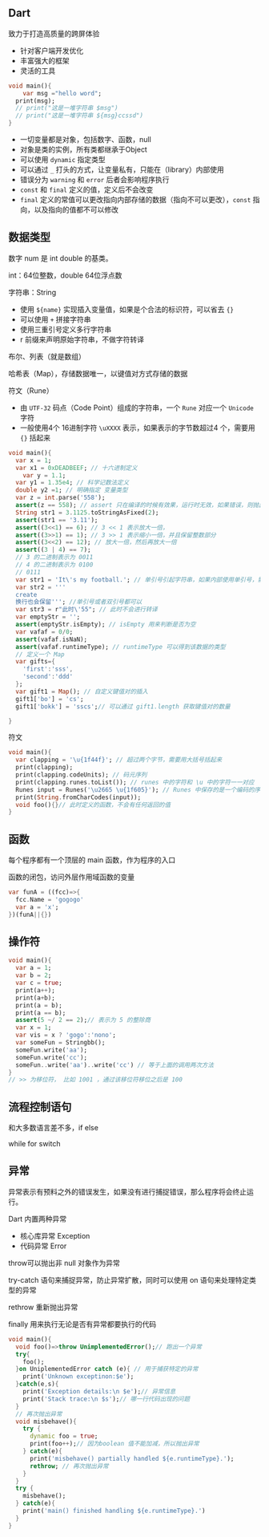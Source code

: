 ## Dart

致力于打造高质量的跨屏体验

- 针对客户端开发优化
- 丰富强大的框架
- 灵活的工具

```dart
void main(){
	var msg ="hello word";
  print(msg);
  // print("这是一堆字符串 $msg")
  // print("这是一堆字符串 ${msg}ccssd")
}
```

- 一切变量都是对象，包括数字、函数，null
- 对象是类的实例，所有类都继承于Object
- 可以使用 `dynamic` 指定类型
- 可以通过 `_` 打头的方式，让变量私有，只能在（library）内部使用
- 错误分为 `warning` 和 `error` 后者会影响程序执行
- `const` 和 `final` 定义的值，定义后不会改变
- `final` 定义的常值可以更改指向内部存储的数据（指向不可以更改），`const` 指向，以及指向的值都不可以修改

## 数据类型

数字 num 是 int double 的基类。

int：64位整数，double 64位浮点数

字符串：String

- 使用 `${name}` 实现插入变量值，如果是个合法的标识符，可以省去 `{}`
- 可以使用 `+` 拼接字符串
- 使用三重引号定义多行字符串
- r 前缀来声明原始字符串，不做字符转译

布尔、列表（就是数组）

哈希表（Map），存储数据唯一，以键值对方式存储的数据

符文（Rune）

- 由 `UTF-32` 码点（Code Point）组成的字符串，一个 `Rune` 对应一个 `Unicode` 字符
- 一般使用4个 16进制字符 `\uXXXX` 表示，如果表示的字节数超过4 个，需要用 `{}` 括起来

```Dart
void main(){
  var x = 1;
  var x1 = 0xDEADBEEF; // 十六进制定义
	var y = 1.1;
  var y1 = 1.35e4; // 科学记数法定义 
  double y2 =1; // 明确指定 变量类型
  var z = int.parse('558');
  assert(z == 558); // assert 只在编译的时候有效果，运行时无效，如果错误，则抛出异常
  String str1 = 3.1125.toStringAsFixed(2);
  assert(str1 == '3.11');
  assert((3<<1) == 6); // 3 << 1 表示放大一倍，
  assert((3>>1) == 1); // 3 >> 1 表示缩小一倍，并且保留整数部分
  assert((3<<2) == 12); // 放大一倍，然后再放大一倍
  assert((3 | 4) == 7);
  // 3 的二进制表示为 0011
  // 4 的二进制表示为 0100
  // 0111
  var str1 = 'It\'s my football.'; // 单引号引起字符串，如果内部使用单引号，需要进行转译 \'
  var str2 = ''' 
  create
  换行也会保留'''; //单引号或者双引号都可以
  var str3 = r"此时\'55"; // 此时不会进行转译
  var emptyStr = '';
  assert(emptyStr.isEmpty); // isEmpty 用来判断是否为空
  var vafaf = 0/0;
  assert(vafaf.isNaN);
  assert(vafaf.runtimeType); // runtimeType 可以得到该数据的类型
  // 定义一个 Map
  var gifts={
    'first':'sss',
    'second':'ddd'
  };
  var gift1 = Map(); // 自定义键值对的插入
  gift1['bo'] = 'cs';
  gift1['bokk'] = 'sscs';// 可以通过 gift1.length 获取键值对的数量 

}
```

符文

```dart
void main(){
  var clapping = '\u{1f44f}'; // 超过两个字节，需要用大括号括起来
  print(clapping);
  print(clapping.codeUnits); // 码元序列
  print(clapping.runes.toList()); // runes 中的字符和 \u 中的字符一一对应
  Runes input = Runes('\u2665 \u{1f605}'); // Runes 中保存的是一个编码的序列
  print(String.fromCharCodes(input));
  void foo(){}// 此时定义的函数，不会有任何返回的值
}
```

## 函数

每个程序都有一个顶层的 main 函数，作为程序的入口

函数的闭包，访问外层作用域函数的变量

```dart
var funA = ((fcc)=>{
  fcc.Name = 'gogogo'
  var a = 'x';
})(funA||{})
```

## 操作符

```dart
void main(){
  var a = 1;
  var b = 2;
  var c = true;
  print(a++);
  print(a+b);
  print(a = b);
  print(a == b);
  assert(5 ~/ 2 == 2);// 表示为 5 的整除商
  var x = 1;
  var vis = x ? 'gogo':'nono';
  var someFun = Stringbb();
  someFun.write('aa');
  someFun.write('cc');
  someFun..write('aa')..write('cc') // 等于上面的调用两次方法
}
// >> 为移位符， 比如 1001 ，通过该移位符移位之后是 100
```

## 流程控制语句

和大多数语言差不多，if else 

while for switch

## 异常

异常表示有预料之外的错误发生，如果没有进行捕捉错误，那么程序将会终止运行。

Dart 内置两种异常

- 核心库异常 Exception
- 代码异常 Error

throw可以抛出非 null 对象作为异常

try-catch 语句来捕捉异常，防止异常扩散，同时可以使用 on 语句来处理特定类型的异常

rethrow 重新抛出异常

finally 用来执行无论是否有异常都要执行的代码

```dart
void main(){
  void foo()=>throw UnimplementedError();// 跑出一个异常
  try{
    foo();
  }on UniplementedError catch (e){ // 用于捕获特定的异常
    print('Unknown exceptinon:$e');
  }catch(e,s){
    print('Exception details:\n $e');// 异常信息
    print('Stack trace:\n $s');// 哪一行代码出现的问题
  }
  // 再次抛出异常
  void misbehave(){
    try {
      dynamic foo = true;
      print(foo++);// 因为boolean 值不能加减，所以抛出异常
    } catch(e){
      print('misbehave() partially handled ${e.runtimeType}.');
      rethrow; // 再次抛出异常
    }
  }
  try {
    misbehave();
  } catch(e){
    print('main() finished handling ${e.runtimeType}.')
  }
}
```

